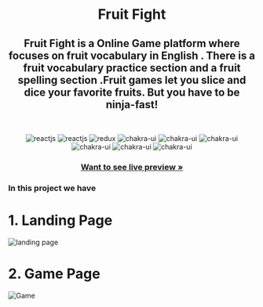 <h1 align="center">Fruit Fight</h1> 

<h2 align="center">Fruit Fight is a Online Game platform where  focuses on fruit vocabulary in English . There is a fruit vocabulary practice section and a fruit spelling section .Fruit games let you slice and dice your favorite fruits. But you have to be ninja-fast! </h2>

<br />
<p align="center">
    <img src="https://img.shields.io/badge/TypeScript-007ACC?style=for-the-badge&logo=typescript&logoColor=white" alt="reactjs" />
    <img src="https://img.shields.io/badge/React-20232A?style=for-the-badge&logo=react&logoColor=61DAFB" alt="reactjs" />
    <img src="https://img.shields.io/badge/React_Router-CA4245?style=for-the-badge&logo=react-router&logoColor=white" alt="redux" />
     <img src="https://img.shields.io/badge/Express-000?logo=express&logoColor=fff&style=for-the-badge" alt="chakra-ui"/>
  <img src="https://img.shields.io/badge/MongoDB-4EA94B?style=for-the-badge&logo=mongodb&logoColor=white" alt="chakra-ui"/>
    <img src="https://img.shields.io/badge/Chakra%20UI-3bc7bd?style=for-the-badge&logo=chakraui&logoColor=white" alt="chakra-ui"/>
  <img src="https://img.shields.io/badge/JavaScript-F7DF1E?style=for-the-badge&logo=javascript&logoColor=black" alt="chakra-ui"/>
  <img src="https://img.shields.io/badge/HTML5-E34F26?style=for-the-badge&logo=html5&logoColor=white" alt="chakra-ui"/>
  <img src="https://img.shields.io/badge/CSS3-1572B6?style=for-the-badge&logo=css3&logoColor=white" alt="chakra-ui"/>
</p>
<h3 align="center"><a href="https://frontend-vert-alpha.vercel.app/"><strong>Want to see live preview »</strong></a></h3>


### In this project we have

# 1. Landing Page

![landing page](https://user-images.githubusercontent.com/112627297/222917152-9bc2f7e5-3643-4b38-ba17-effdbced6f98.png)

# 2. Game Page

![Game](https://user-images.githubusercontent.com/112627297/222917188-e7033398-22b3-42ef-a8ef-16e01ce50565.png)
